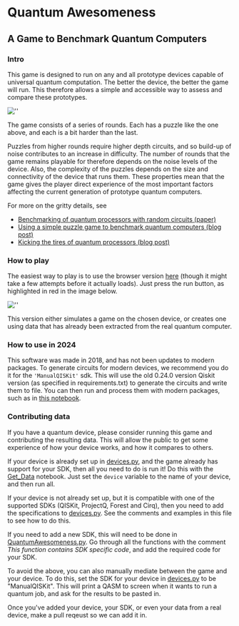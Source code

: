 # Quantum Awesomeness
## A Game to Benchmark Quantum Computers

### Intro

This game is designed to run on any and all prototype devices capable of universal quantum computation. The better the device, the better the game will run. This therefore allows a simple and accessible way to assess and compare these prototypes.

![''](images/example_ibmqx5.png)

The game consists of a series of rounds. Each has a puzzle like the one above, and each is a bit harder than the last.

Puzzles from higher rounds require higher depth circuits, and so build-up of noise contributes to an increase in difficulty. The number of rounds that the game remains playable for therefore depends on the noise levels of the device. Also, the complexity of the puzzles depends on the size and connectivity of the device that runs them. These properties mean that the game gives the player direct experience of the most important factors affecting the current generation of prototype quantum computers.

For more on the gritty details, see
* [Benchmarking of quantum processors with random circuits (paper)](https://arxiv.org/abs/1806.02736)
* [Using a simple puzzle game to benchmark quantum computers (blog post)](https://medium.com/@decodoku/understanding-quantum-computers-through-a-simple-puzzle-game-a290dde89fb2)
* [Kicking the tires of quantum processors (blog post)](https://hackernoon.com/kicking-the-tires-of-quantum-processors-2b18750916dd)

### How to play

The easiest way to play is to use the browser version [here](https://mybinder.org/v2/gh/decodoku/A_Game_to_Benchmark_Quantum_Computers/master?filepath=Play_Quantum_Awesomeness.ipynb) (though it might take a few attempts before it actually loads). Just press the run button, as highlighted in red in the image below.

![''](images/example.png)

This version either simulates a game on the chosen device, or creates one using data that has already been extracted from the real quantum computer.

### How to use in 2024

This software was made in 2018, and has not been updates to modern packages. To generate circuits for modern devices, we recommend you do it for the `'ManualQISKit'` sdk. This will use the old 0.24.0 version Qiskit version (as specified in requirements.txt) to generate the circuits and write them to file. You can then run and process them with modern packages, such as in [this notebook](notebooks/RunBigBirds.ipynb).

### Contributing data

If you have a quantum device, please consider running this game and contributing the resulting data. This will allow the public to get some experience of how your device works, and how it compares to others.

If your device is already set up in [devices.py](devices.py), and the game already has support for your SDK, then all you need to do is run it! Do this with the [Get_Data](notebooks/Get_Data.ipynb) notebook. Just set the `device` variable to the name of your device, and then run all.

If your device is not already set up, but it is compatible with one of the supported SDKs (QISKit, ProjectQ, Forest and Cirq), then you need to add the specifications to [devices.py](devices.py). See the comments and examples in this file to see how to do this.

If you need to add a new SDK, this will need to be done in [QuantumAwesomeness.py](QuantumAwesomeness.py). Go through all the functions with the comment *This function contains SDK specific code*, and add the required code for your SDK.

To avoid the above, you can also manually mediate between the game and your device. To do this, set the SDK for your device in [devices.py](devices.py) to be "ManualQISKit". This will print a QASM to screen when it wants to run a quantum job, and ask for the results to be pasted in.

Once you've added your device, your SDK, or even your data from a real device, make a pull reqeust so we can add it in.
